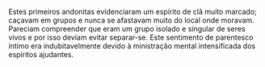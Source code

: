 ﻿Estes primeiros andonitas evidenciaram um espírito de clã muito marcado; caçavam em grupos e nunca se afastavam muito do local onde moravam. Pareciam compreender que eram um grupo isolado e singular de seres vivos e por isso deviam evitar separar-se. Este sentimento de parentesco íntimo era indubitavelmente devido à ministração mental intensificada dos espíritos ajudantes.